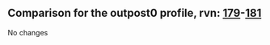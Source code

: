 ## Comparison for the outpost0 profile, rvn: [179](https://github.com/PRO100KatYT/FortniteProfileRevisions/tree/main/profiles/outpost0/179%20outpost0.json)-[181](https://github.com/PRO100KatYT/FortniteProfileRevisions/tree/main/profiles/outpost0/181%20outpost0.json)

No changes
